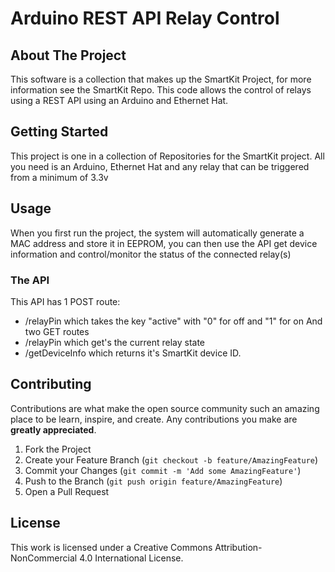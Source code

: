 # Arduino REST API Relay Control

## About The Project

This software is a collection that makes up the SmartKit Project, for more information see the SmartKit Repo. This code allows the control of relays using a REST API using an Arduino and Ethernet Hat.

## Getting Started

This project is one in a collection of Repositories for the SmartKit project. All you need is an Arduino, Ethernet Hat and any relay that can be triggered from a minimum of 3.3v


## Usage

When you first run the project, the system will automatically generate a MAC address and store it in EEPROM, you can then use the API get device information and control/monitor the status of the connected relay(s)

### The API
This API has 1 POST route:
- /relayPin which takes the key "active" with "0" for off and "1" for on
And two GET routes
- /relayPin which get's the current relay state
- /getDeviceInfo which returns it's SmartKit device ID.

## Contributing

Contributions are what make the open source community such an amazing place to be learn, inspire, and create. Any contributions you make are **greatly appreciated**.

1. Fork the Project
2. Create your Feature Branch (`git checkout -b feature/AmazingFeature`)
3. Commit your Changes (`git commit -m 'Add some AmazingFeature'`)
4. Push to the Branch (`git push origin feature/AmazingFeature`)
5. Open a Pull Request


## License

This work is licensed under a Creative Commons Attribution-NonCommercial 4.0 International License.
